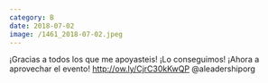 ```yaml
--- 
category: B 
date: 2018-07-02 
image: /1461_2018-07-02.jpeg 
--- 
```


¡Gracias a todos los que me apoyasteis! ¡Lo conseguimos! ¡Ahora a aprovechar el evento! http://ow.ly/CjrC30kKwQP @aleadershiporg